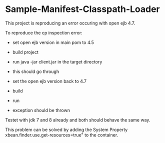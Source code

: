 Sample-Manifest-Classpath-Loader
================================

This project is reproducing an error occuring with open ejb 4.7.

To reproduce the cp inspection error: 
- set open ejb version in main pom to 4.5 
- build project 
- run java -jar client.jar in the target directory 
 - this should go through 

- set the open ejb version back to 4.7 
- build 
- run 
 - exception should be thrown 

Testet with jdk 7 and 8 already and both should behave the same way. 

This problem can be solved by adding the System Property xbean.finder.use.get-resources=true" to the container.
